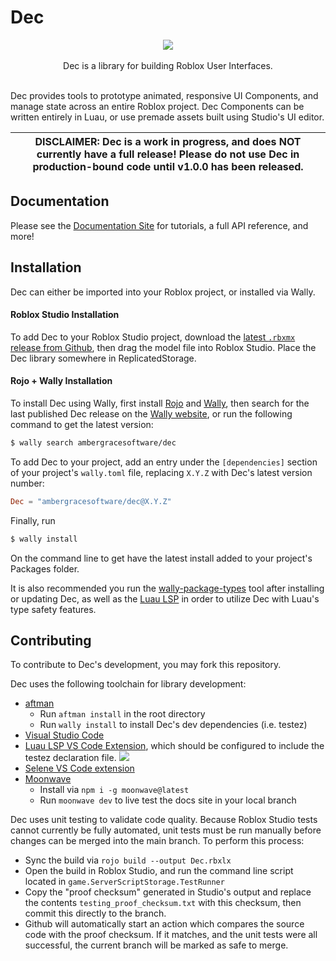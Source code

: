 # Dec

<p align="center">
    <img src="logo/Logo256.png" />
    <br/>
    <br/>
    Dec is a library for building Roblox User Interfaces.
    <br/>
    <br/>
</p>

<p text-size="large">
Dec provides tools to prototype animated, responsive UI Components, and
manage state across an entire Roblox project. Dec Components can be written
entirely in Luau, or use premade assets built using Studio's UI editor.
</p>


| DISCLAIMER: Dec is a work in progress, and does NOT currently have a full release! Please do not use Dec in production-bound code until v1.0.0 has been released. |
| --- |

## Documentation

Please see the [Documentation Site](https://dec.ambergracesoftware.com) for
tutorials, a full API reference, and more!

## Installation

Dec can either be imported into your Roblox project, or installed via Wally.

#### Roblox Studio Installation

To add Dec to your Roblox Studio project, download the
[latest `.rbxmx` release from Github](https://github.com/AmberGraceSoftware/Dec/releases/latest),
then drag the model file into Roblox Studio. Place the Dec library somewhere in
ReplicatedStorage.

#### Rojo + Wally Installation

To install Dec using Wally, first install [Rojo](https://rojo.space/docs/v7/)
and [Wally](https://wally.run/install), then search for the last published Dec
release on the [Wally website](https://wally.run/package/ambergracesoftware/dec),
or run the following command to get the latest version:
```sh
$ wally search ambergracesoftware/dec
```
To add Dec to your project, add an entry under the `[dependencies]` section of
your project's `wally.toml` file, replacing `X.Y.Z` with Dec's latest version
number:
```toml
Dec = "ambergracesoftware/dec@X.Y.Z"
```

Finally, run
```sh
$ wally install
```
On the command line to get have the latest install added to your project's
Packages folder.

It is also recommended you run the
[wally-package-types](https://crates.io/crates/wally-package-types) tool after
installing or updating Dec, as well as the
[Luau LSP](https://github.com/JohnnyMorganz/luau-lsp) in order to utilize Dec
with Luau's type safety features.

## Contributing

To contribute to Dec's development, you may fork this repository.

Dec uses the following toolchain for library development:
- [aftman](https://github.com/LPGhatguy/aftman)
    - Run `aftman install` in the root directory
    - Run `wally install` to install Dec's dev dependencies (i.e. testez)
- [Visual Studio Code](https://code.visualstudio.com/)
- [Luau LSP VS Code Extension](https://marketplace.visualstudio.com/items?itemName=JohnnyMorganz.luau-lsp), which should be configured to include the testez declaration file.
![](https://i.imgur.com/x9LjJDy.png)
- [Selene VS Code extension](https://marketplace.visualstudio.com/items?itemName=Kampfkarren.selene-vscode)
- [Moonwave](https://eryn.io/moonwave/)
    - Install via `npm i -g moonwave@latest`
    - Run `moonwave dev` to live test the docs site in your local branch

Dec uses unit testing to validate code quality. Because Roblox Studio tests
cannot currently be fully automated, unit tests must be run manually before
changes can be merged into the main branch. To perform this process:
- Sync the build via `rojo build --output Dec.rbxlx`
- Open the build in Roblox Studio, and run the command line script located in `game.ServerScriptStorage.TestRunner`
- Copy the "proof checksum" generated in Studio's output and replace the contents `testing_proof_checksum.txt` with this checksum, then commit this directly to the branch.
- Github will automatically start an action which compares the source code with the proof checksum. If it matches, and the unit tests were all successful, the current branch will be marked as safe to merge.
